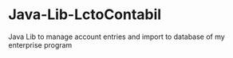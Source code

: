 # Java-Lib-LctoContabil
Java Lib to manage account entries and import to database of my enterprise program
